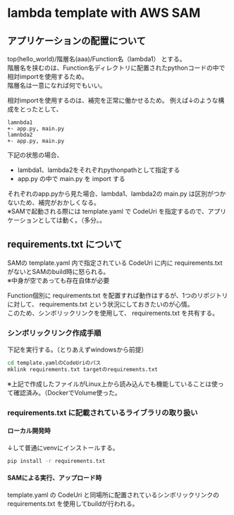 # lambda template with AWS SAM

## アプリケーションの配置について

top(hello_world)/階層名(aaa)/Function名（lambda1） とする。  
階層名を挟むのは、Function名ディレクトリに配置されたpythonコードの中で相対importを使用するため。  
階層名は一意になれば何でもいい。

相対importを使用するのは、補完を正常に働かせるため。
例えば↓のような構成をとったとして、

```text
lamnbda1
+- app.py, main.py
lamnbda2
+- app.py, main.py
```

下記の状態の場合、

* lambda1、lambda2をそれぞれpythonpathとして指定する
* app.py の中で main.py を import する

それぞれのapp.pyから見た場合、lambda1、lambda2の main.py は区別がつかないため、補完がおかしくなる。  
※SAMで起動される際には template.yaml で CodeUri を指定するので、アプリケーションとしては動く。（多分。。


## requirements.txt について

SAMの template.yaml 内で指定されている CodeUri に内に requirements.txt がないとSAMのbuild時に怒られる。  
※中身が空であっても存在自体が必要

Function個別に requirements.txt を配置すれば動作はするが、1つのリポジトリに対して、 requirements.txt という状況にしておきたいのが心情。  
このため、シンボリックリンクを使用して、 requirements.txt を共有する。

### シンボリックリンク作成手順

下記を実行する。（とりあえずwindowsから前提）

```bat
cd template.yamlのCodeUriのパス
mklink requirements.txt targetのrequirements.txt
```

※上記で作成したファイルがLinux上から読み込んでも機能していることは使って確認済み。（DockerでVolume使った。

### requirements.txt に記載されているライブラリの取り扱い

#### ローカル開発時

↓して普通にvenvにインストールする。
```bash
pip install -r requirements.txt
```

#### SAMによる実行、アップロード時

template.yaml の CodeUri と同場所に配置されているシンボリックリンクの requirements.txt を使用してbuildが行われる。
